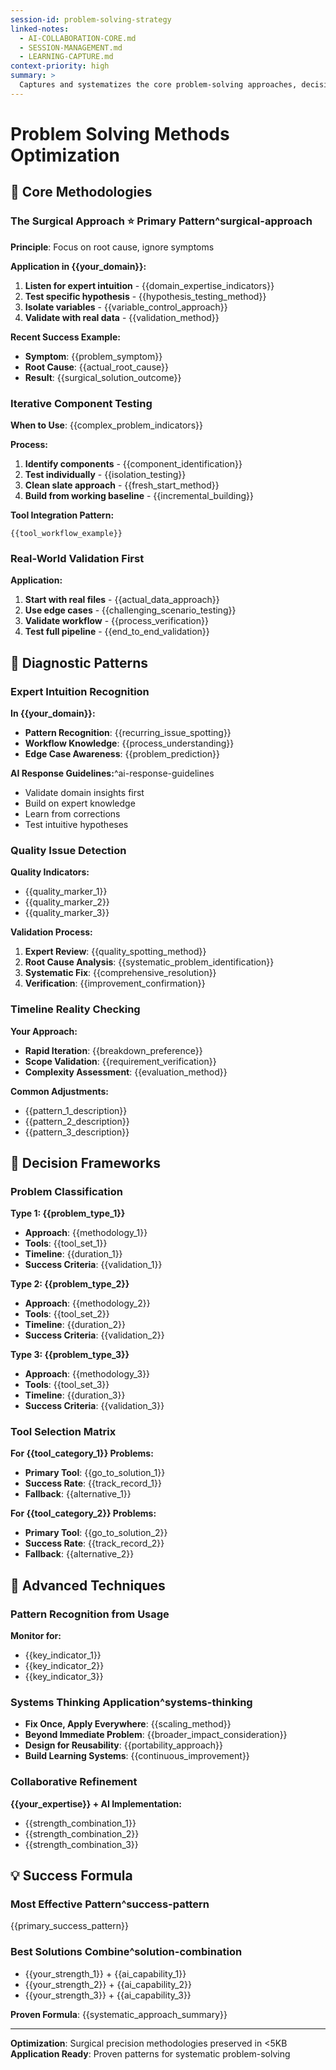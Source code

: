 ```yaml
---
session-id: problem-solving-strategy
linked-notes:
  - AI-COLLABORATION-CORE.md
  - SESSION-MANAGEMENT.md
  - LEARNING-CAPTURE.md
context-priority: high
summary: >
  Captures and systematizes the core problem-solving approaches, decision-making patterns, and strategic reasoning techniques that define the unique collaborative problem-solving methodology.
---
```


# Problem Solving Methods Optimization

<!-- AI CUSTOMIZATION TRIGGER: Set up proven methodologies through interview about problem-solving approaches, systematic methods, and successful patterns. Document surgical approach and iterative techniques. -->

## 🎯 **Core Methodologies**

### **The Surgical Approach** ⭐ **Primary Pattern**^surgical-approach
**Principle**: Focus on root cause, ignore symptoms

**Application in {{your_domain}}:**
1. **Listen for expert intuition** - {{domain_expertise_indicators}}
2. **Test specific hypothesis** - {{hypothesis_testing_method}}
3. **Isolate variables** - {{variable_control_approach}}
4. **Validate with real data** - {{validation_method}}

**Recent Success Example:**
- **Symptom**: {{problem_symptom}}
- **Root Cause**: {{actual_root_cause}}
- **Result**: {{surgical_solution_outcome}}

### **Iterative Component Testing**
**When to Use**: {{complex_problem_indicators}}

**Process:**
1. **Identify components** - {{component_identification}}
2. **Test individually** - {{isolation_testing}}
3. **Clean slate approach** - {{fresh_start_method}}
4. **Build from working baseline** - {{incremental_building}}

**Tool Integration Pattern:**
```
{{tool_workflow_example}}
```

### **Real-World Validation First**
**Application:**
1. **Start with real files** - {{actual_data_approach}}
2. **Use edge cases** - {{challenging_scenario_testing}}
3. **Validate workflow** - {{process_verification}}
4. **Test full pipeline** - {{end_to_end_validation}}

## 🔬 **Diagnostic Patterns**

### **Expert Intuition Recognition**
**In {{your_domain}}:**
- **Pattern Recognition**: {{recurring_issue_spotting}}
- **Workflow Knowledge**: {{process_understanding}}
- **Edge Case Awareness**: {{problem_prediction}}

**AI Response Guidelines:**^ai-response-guidelines
- Validate domain insights first
- Build on expert knowledge
- Learn from corrections
- Test intuitive hypotheses

### **Quality Issue Detection**
**Quality Indicators:**
- {{quality_marker_1}}
- {{quality_marker_2}}
- {{quality_marker_3}}

**Validation Process:**
1. **Expert Review**: {{quality_spotting_method}}
2. **Root Cause Analysis**: {{systematic_problem_identification}}
3. **Systematic Fix**: {{comprehensive_resolution}}
4. **Verification**: {{improvement_confirmation}}

### **Timeline Reality Checking**
**Your Approach:**
- **Rapid Iteration**: {{breakdown_preference}}
- **Scope Validation**: {{requirement_verification}}
- **Complexity Assessment**: {{evaluation_method}}

**Common Adjustments:**
- {{pattern_1_description}}
- {{pattern_2_description}}
- {{pattern_3_description}}

## 🎯 **Decision Frameworks**

### **Problem Classification**

**Type 1: {{problem_type_1}}**
- **Approach**: {{methodology_1}}
- **Tools**: {{tool_set_1}}
- **Timeline**: {{duration_1}}
- **Success Criteria**: {{validation_1}}

**Type 2: {{problem_type_2}}**
- **Approach**: {{methodology_2}}
- **Tools**: {{tool_set_2}}
- **Timeline**: {{duration_2}}
- **Success Criteria**: {{validation_2}}

**Type 3: {{problem_type_3}}**
- **Approach**: {{methodology_3}}
- **Tools**: {{tool_set_3}}
- **Timeline**: {{duration_3}}
- **Success Criteria**: {{validation_3}}

### **Tool Selection Matrix**

**For {{tool_category_1}} Problems:**
- **Primary Tool**: {{go_to_solution_1}}
- **Success Rate**: {{track_record_1}}
- **Fallback**: {{alternative_1}}

**For {{tool_category_2}} Problems:**
- **Primary Tool**: {{go_to_solution_2}}
- **Success Rate**: {{track_record_2}}
- **Fallback**: {{alternative_2}}

## 🔄 **Advanced Techniques**

### **Pattern Recognition from Usage**
**Monitor for:**
- {{key_indicator_1}}
- {{key_indicator_2}}
- {{key_indicator_3}}

### **Systems Thinking Application**^systems-thinking
- **Fix Once, Apply Everywhere**: {{scaling_method}}
- **Beyond Immediate Problem**: {{broader_impact_consideration}}
- **Design for Reusability**: {{portability_approach}}
- **Build Learning Systems**: {{continuous_improvement}}

### **Collaborative Refinement**
**{{your_expertise}} + AI Implementation:**
- {{strength_combination_1}}
- {{strength_combination_2}}
- {{strength_combination_3}}

## 💡 **Success Formula**

### **Most Effective Pattern**^success-pattern
{{primary_success_pattern}}

### **Best Solutions Combine**^solution-combination
- {{your_strength_1}} + {{ai_capability_1}}
- {{your_strength_2}} + {{ai_capability_2}}
- {{your_strength_3}} + {{ai_capability_3}}

**Proven Formula**: {{systematic_approach_summary}}

---
**Optimization**: Surgical precision methodologies preserved in <5KB
**Application Ready**: Proven patterns for systematic problem-solving